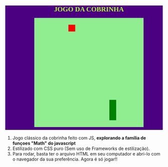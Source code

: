 ![Jogo da Cobrinha Clássico](/media/snakejogo.gif)


1.  Jogo clássico da cobrinha feito com JS, **explorando a família de funçoes "Math" do javascript**
2.  Estilizado com CSS puro (Sem uso de Frameworks de estilização).
3.  Para rodar, basta ter o arquivo HTML em seu computador e abri-lo com o navegador da sua preferência. Agora é só jogar!!


